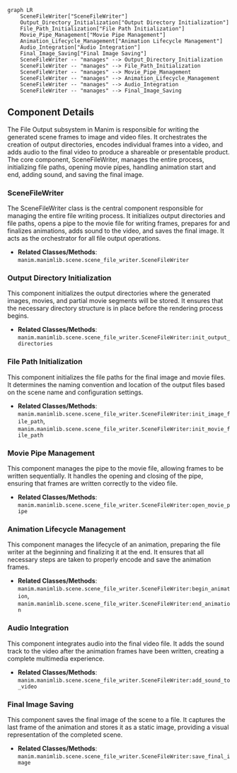 ```mermaid
graph LR
    SceneFileWriter["SceneFileWriter"]
    Output_Directory_Initialization["Output Directory Initialization"]
    File_Path_Initialization["File Path Initialization"]
    Movie_Pipe_Management["Movie Pipe Management"]
    Animation_Lifecycle_Management["Animation Lifecycle Management"]
    Audio_Integration["Audio Integration"]
    Final_Image_Saving["Final Image Saving"]
    SceneFileWriter -- "manages" --> Output_Directory_Initialization
    SceneFileWriter -- "manages" --> File_Path_Initialization
    SceneFileWriter -- "manages" --> Movie_Pipe_Management
    SceneFileWriter -- "manages" --> Animation_Lifecycle_Management
    SceneFileWriter -- "manages" --> Audio_Integration
    SceneFileWriter -- "manages" --> Final_Image_Saving
```

## Component Details

The File Output subsystem in Manim is responsible for writing the generated scene frames to image and video files. It orchestrates the creation of output directories, encodes individual frames into a video, and adds audio to the final video to produce a shareable or presentable product. The core component, SceneFileWriter, manages the entire process, initializing file paths, opening movie pipes, handling animation start and end, adding sound, and saving the final image.

### SceneFileWriter
The SceneFileWriter class is the central component responsible for managing the entire file writing process. It initializes output directories and file paths, opens a pipe to the movie file for writing frames, prepares for and finalizes animations, adds sound to the video, and saves the final image. It acts as the orchestrator for all file output operations.
- **Related Classes/Methods**: `manim.manimlib.scene.scene_file_writer.SceneFileWriter`

### Output Directory Initialization
This component initializes the output directories where the generated images, movies, and partial movie segments will be stored. It ensures that the necessary directory structure is in place before the rendering process begins.
- **Related Classes/Methods**: `manim.manimlib.scene.scene_file_writer.SceneFileWriter:init_output_directories`

### File Path Initialization
This component initializes the file paths for the final image and movie files. It determines the naming convention and location of the output files based on the scene name and configuration settings.
- **Related Classes/Methods**: `manim.manimlib.scene.scene_file_writer.SceneFileWriter:init_image_file_path`, `manim.manimlib.scene.scene_file_writer.SceneFileWriter:init_movie_file_path`

### Movie Pipe Management
This component manages the pipe to the movie file, allowing frames to be written sequentially. It handles the opening and closing of the pipe, ensuring that frames are written correctly to the video file.
- **Related Classes/Methods**: `manim.manimlib.scene.scene_file_writer.SceneFileWriter:open_movie_pipe`

### Animation Lifecycle Management
This component manages the lifecycle of an animation, preparing the file writer at the beginning and finalizing it at the end. It ensures that all necessary steps are taken to properly encode and save the animation frames.
- **Related Classes/Methods**: `manim.manimlib.scene.scene_file_writer.SceneFileWriter:begin_animation`, `manim.manimlib.scene.scene_file_writer.SceneFileWriter:end_animation`

### Audio Integration
This component integrates audio into the final video file. It adds the sound track to the video after the animation frames have been written, creating a complete multimedia experience.
- **Related Classes/Methods**: `manim.manimlib.scene.scene_file_writer.SceneFileWriter:add_sound_to_video`

### Final Image Saving
This component saves the final image of the scene to a file. It captures the last frame of the animation and stores it as a static image, providing a visual representation of the completed scene.
- **Related Classes/Methods**: `manim.manimlib.scene.scene_file_writer.SceneFileWriter:save_final_image`
